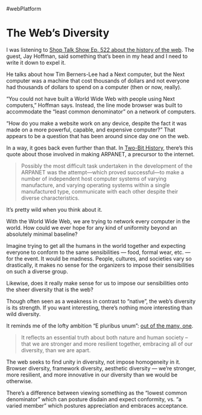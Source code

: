 #webPlatform

# The Web’s Diversity

I was listening to [Shop Talk Show Ep. 522 about the history of the web](https://shoptalkshow.com/522/). The guest, Jay Hoffman, said something that’s been in my head and I need to write it down to expel it.

He talks about how Tim Berners-Lee had a Next computer, but the Next computer was a machine that cost thousands of dollars and not everyone had thousands of dollars to spend on a computer (then or now, really).

“You could not have built a World Wide Web with people using Next computers,” Hoffman says. Instead, the line mode browser was built to accommodate the “least common denominator” on a network of computers.

“How do you make a website work on any device, despite the fact it was made on a more powerful, capable, and expensive computer?” That appears to be a question that has been around since day one on the web.

In a way, it goes back even further than that. In [Two-Bit History](https://twobithistory.org/2021/02/07/arpanet.html), there’s this quote about those involved in making ARPANET, a precursor to the internet.

> Possibly the most difficult task undertaken in the development of the ARPANET was the attempt—which proved successful—to make a number of independent host computer systems of varying manufacture, and varying operating systems within a single manufactured type, communicate with each other despite their diverse characteristics.

It’s pretty wild when you think about it. 

With the World Wide Web, we are trying to network every computer in the world. How could we ever hope for any kind of uniformity beyond an absolutely minimal baseline?

Imagine trying to get all the humans in the world together and expecting everyone to conform to the same sensibilities — food, formal wear, etc. — for the event. It would be madness. People, cultures, and societies vary so drastically, it makes no sense for the organizers to impose their sensibilities on such a diverse group.

Likewise, does it really make sense for us to impose our sensibilities onto the sheer diversity that is the web? 

Though often seen as a weakness in contrast to “native”, the web’s diversity is its strength. If you want interesting, there’s nothing more interesting than wild diversity.

It reminds me of the lofty ambition “E pluribus unum”: [out of the many, one](https://hmsc.harvard.edu/e-pluribus-unum). 

> It reflects an essential truth about both nature and human society – that we are stronger and more resilient together, embracing all of our diversity, than we are apart.

The web seeks to find unity in diversity, not impose homogeneity in it. Browser diversity, framework diversity, aesthetic diversity — we’re stronger, more resilient, and more innovative in our diversity than we would be otherwise.

There’s a difference between viewing something as the “lowest common denominator” which can posture disdain and expect conformity, vs. “a varied member” which postures appreciation and embraces acceptance.